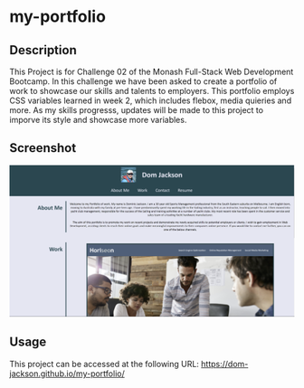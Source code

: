 # my-portfolio

## Description

This Project is for Challenge 02 of the Monash Full-Stack Web Development Bootcamp. In this challenge we have been asked to create a portfolio of work to showcase our skills and talents to employers. This portfolio employs CSS variables learned in week 2, which includes flebox, media quieries and more. As my skills progresss, updates will be made to this project to imporve its style and showcase more variables.

## Screenshot
<img src=".\assets\images\Readme-screenshot.png">

## Usage

This project can be accessed at the following URL:
https://dom-jackson.github.io/my-portfolio/